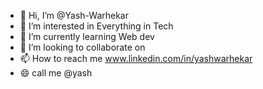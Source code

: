 - 👋 Hi, I’m @Yash-Warhekar
- 👀 I’m interested in  Everything in Tech
- 🌱 I’m currently learning Web dev
- 💞️ I’m looking to collaborate on 
- 📫 How to reach me www.linkedin.com/in/yashwarhekar
- 😄 call me @yash


<!---
Yash-Warhekar/Yash-Warhekar is a ✨ special ✨ repository because its `README.md` (this file) appears on your GitHub profile.
You can click the Preview link to take a look at your changes.
--->
